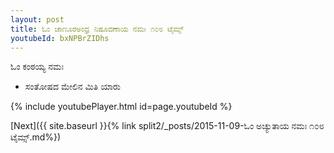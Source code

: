 ```yaml
---
layout: post
title: ಓಂ ಚಾಣೂರಅಂಧ್ರ ನಿಷೂದಣಾಯ ನಮಃ ೧೦೮ ಟೈಮ್ಸ್
youtubeId: bxNPBrZIDhs
---
```

 
 
 ಓಂ ಕಂಠಯ್ಯ ನಮಃ  
 
 -  ಸಂತೋಷದ ಮೇಲಿನ ಮಿತಿ ಯಾರು 
 
  
 
  
 
 
 
 
 
 


{% include youtubePlayer.html id=page.youtubeId %}
 
[Next]({{ site.baseurl }}{% link  split2/_posts/2015-11-09-ಓಂ ಅಚ್ಯುತಾಯ ನಮಃ  ೧೦೮ ಟೈಮ್ಸ್.md%})
 
